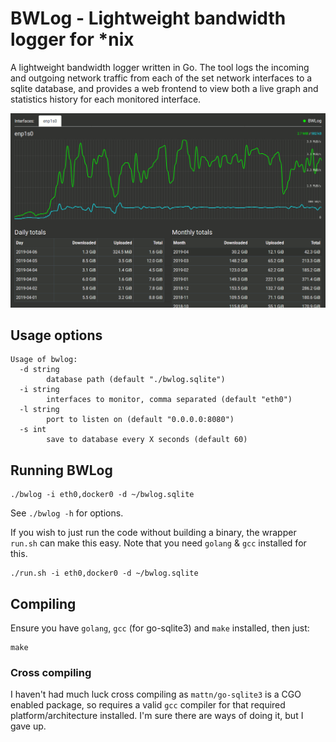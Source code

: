 # BWLog - Lightweight bandwidth logger for *nix

A lightweight bandwidth logger written in Go. The tool logs the incoming and outgoing network traffic from each
of the set network interfaces to a sqlite database, and provides a web frontend to view both a live graph and
statistics history for each monitored interface.

![BWLog Screenshot](screenshot.png "BWLog Screenshot")


## Usage options

```
Usage of bwlog:
  -d string
        database path (default "./bwlog.sqlite")
  -i string
        interfaces to monitor, comma separated (default "eth0")
  -l string
        port to listen on (default "0.0.0.0:8080")
  -s int
        save to database every X seconds (default 60)
```


## Running BWLog

```shell
./bwlog -i eth0,docker0 -d ~/bwlog.sqlite
```

See `./bwlog -h` for options.

If you wish to just run the code without building a binary, the wrapper `run.sh` can make this easy.
Note that you need `golang` & `gcc` installed for this.


```shell
./run.sh -i eth0,docker0 -d ~/bwlog.sqlite
```


## Compiling

Ensure you have `golang`, `gcc` (for go-sqlite3) and `make` installed, then just:

```shell
make
```


### Cross compiling

I haven't had much luck cross compiling as `mattn/go-sqlite3` is a CGO enabled package, so requires a valid `gcc`
compiler for that required platform/architecture installed. I'm sure there are ways of doing it, but I gave up.
